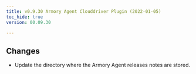 ```yaml
---
title: v0.9.30 Armory Agent Clouddriver Plugin (2022-01-05)
toc_hide: true
version: 00.09.30

---
```


## Changes

- Update the directory where the Armory Agent releases notes are stored.
